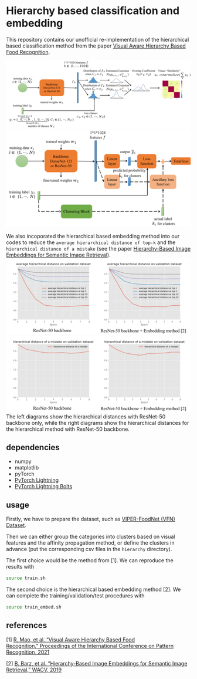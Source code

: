 # Hierarchy based classification and embedding
This repository contains our unofficial re-implementation of the hierarchical based classification method from the paper [Visual Aware Hierarchy Based Food Recognition](https://arxiv.org/pdf/2012.03368.pdf). 

![stage 1](fig/hier_cls1.png)
![stage 2](fig/hier_cls2.png)

We also incoporated the hierarchical based embedding method into our codes to reduce the `average hierarchical distance of top-k` and the `hierarchical distance of a mistake` (see the paper [Hierarchy-Based Image Embeddings for Semantic Image Retrieval](https://arxiv.org/pdf/1809.09924.pdf)).
![average distance](fig/dist_1.png)
![distance of a mistake](fig/dist_2.png)
The left diagrams show the hierarchical distances with ResNet-50 backbone only, while the right diagrams show the hierarchical distances for the hierarchical method with ResNet-50 backbone.

## dependencies
* numpy
* matplotlib
* pyTorch
* [PyTorch Lightning](https://www.pytorchlightning.ai/)
* [PyTorch Lightning Bolts](https://www.pytorchlightning.ai/bolts)

## usage
Firstly, we have to prepare the dataset, such as [VIPER-FoodNet (VFN) Dataset](https://lorenz.ecn.purdue.edu/~vfn/).

Then we can either group the categories into clusters based on visual features and the affinity propagation method, or define the clusters in advance (put the corresponding csv files in the `hierarchy` directory).

The first choice would be the method from [1]. We can reproduce the results with
```bash
source train.sh
```
The second choice is the hierarchical based embedding method [2]. We can complete the training/validation/test procedures with
```bash
source train_embed.sh
```

## references
[1] [R. Mao, et al. “Visual Aware Hierarchy Based Food Recognition,” Proceedings of  the International Conference on Pattern Recognition, 2021](https://arxiv.org/pdf/2012.03368.pdf)

[2] [B. Barz, et al. “Hierarchy-Based Image Embeddings for Semantic Image Retrieval,” WACV, 2019](https://arxiv.org/pdf/1809.09924.pdf)